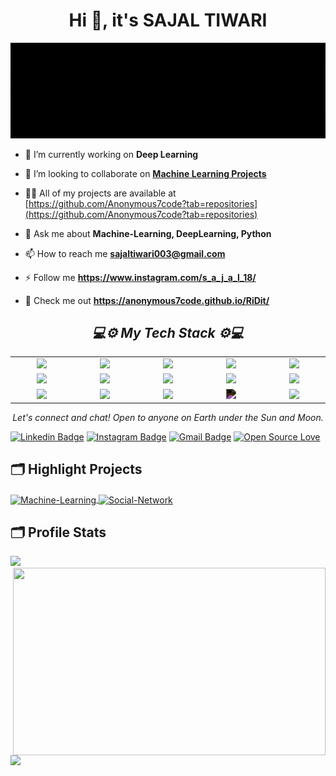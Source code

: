 <h1 align="center">Hi 👋, it's SAJAL TIWARI</h1>

![Name Banner](https://github.com/Anonymous7code/Anonymous7code/blob/master/Assets/Banner.gif)




- 🔭 I’m currently working on **Deep Learning**

- 👯 I’m looking to collaborate on <a href="https://github.com/Anonymous7code/Machine-Learning"><strong>Machine Learning Projects</strong></a>

- 👨‍💻 All of my projects are available at [https://github.com/Anonymous7code?tab=repositories](https://github.com/Anonymous7code?tab=repositories)


- 💬 Ask me about **Machine-Learning, DeepLearning, Python**

- 📫 How to reach me **sajaltiwari003@gmail.com**

- ⚡ Follow me **https://www.instagram.com/s_a_j_a_l_18/**

- 👨‍ Check me out **https://anonymous7code.github.io/RiDit/**



<h2 align='center'><i>💻⚙ My Tech Stack  ⚙💻</i></h2>
<table width="100">
<tr>
    <td align='center' width="190">
        <img src="https://upload.wikimedia.org/wikipedia/commons/c/c3/Python-logo-notext.svg" width="60">
    </td>
<td align='center' width="190">
        <img src="https://upload.wikimedia.org/wikipedia/commons/2/2d/Tensorflow_logo.svg" width="60">
    </td>
<td align='center' width="190">
        <img src="https://d3mds3ychln71.cloudfront.net/img/flutter-logo@3x.png" width="60">
    </td>
<td align='center' width="190">
        <img src="https://upload.wikimedia.org/wikipedia/commons/3/3c/Flask_logo.svg" width="60">
    </td>
<td align='center' width="190">
        <img src="https://static.djangoproject.com/img/logos/django-logo-negative.svg" width="60">
    </td>
    
</tr>
<tr>
    <td align='center' width="190">
        <img src="https://upload.wikimedia.org/wikipedia/commons/1/16/Ubuntu_and_Ubuntu_Server_Icon.png" width="60">
    </td>
<td align='center' width="190">
        <img src="https://upload.wikimedia.org/wikipedia/commons/3/3f/Git_icon.svg" width="60">
    </td>
<td align='center' width="190">
        <img src="https://www.vectorlogo.zone/logos/java/java-icon.svg" width="60">
    </td>
<td align='center' width="190">
        <img src="https://upload.wikimedia.org/wikipedia/commons/8/82/Devicon-html5-plain.svg" width="60">
    </td>
<td align='center' width="190">
        <img src="https://upload.wikimedia.org/wikipedia/commons/1/18/ISO_C%2B%2B_Logo.svg" width="60">
    </td>
    
</tr>
<tr>
    <td align='center' width="190">
        <img src="https://www.freepnglogos.com/uploads/javascript/javascript-online-logo-for-website-0.png" width="60">
    </td>
<td align='center' width="190">
        <img src="https://www.php.net/images/logos/new-php-logo.svg" width="60">
    </td>
<td align='center' width="190">
        <img src="https://www.mysql.com/common/logos/logo-mysql-170x115.png" width="60">
    </td>
<td align='center' width="190">
        <img src="https://cdn.freelogovectors.net/wp-content/uploads/2017/04/power_bi-logo.png" style="filter:invert()" width="60">
    </td>
<td align='center' width="190">
        <img src="https://getbootstrap.com/docs/5.0/assets/brand/bootstrap-logo.svg" width="60">
    </td>
    
</tr>
</table>




<p align="center">
  <i>Let's connect and chat! Open to anyone on Earth under the Sun and Moon.</i>
</p>


[![Linkedin Badge](https://img.shields.io/badge/-sajal_tiwari-blue?style=flat-square&logo=Linkedin&logoColor=white&link=https://www.linkedin.com/in/sajal-tiwari-0b420616b/)](https://www.linkedin.com/in/sajal-tiwari-0b420616b/)
[![Instagram Badge](https://img.shields.io/badge/-s_a_j_a_l_18-purple?style=flat-square&logo=instagram&logoColor=white&link=https://instagram.com/s_a_j_a_l_18/)](https://instagram.com/s_a_j_a_l_18)
[![Gmail Badge](https://img.shields.io/badge/-sajaltiwari003@gmail.com-c14438?style=flat-square&logo=Gmail&logoColor=white&link=mailto:sajaltiwari003@gmail.com)](mailto:sajaltiwari003@gmail.com)
[![Open Source Love](https://badges.frapsoft.com/os/v1/open-source.svg?v=102)](https://github.com/anonymous7code/)




## 🗂️ Highlight Projects

<a href="https://github.com/Anonymous7code/Machine-Learning">
  <img align="center" src="https://github-readme-stats.vercel.app/api/pin/?username=anonymous7code&repo=Machine-Learning&show_icons=true&line_height=27&title_color=6aa6f8&text_color=8a919a&icon_color=6aa6f8&bg_color=0e1116" alt="Machine-Learning" />
</a>

<a href="https://github.com/Anonymous7code/SocialBlock">
  <img align="center" src="https://github-readme-stats.vercel.app/api/pin/?username=anonymous7code&repo=SocialBlock&show_icons=true&line_height=27&title_color=6aa6f8&text_color=8a919a&icon_color=6aa6f8&bg_color=0e1116" alt="Social-Network" />
</a>

## 🗂️ Profile Stats

<p align="left">
<img height="300px" src="https://github-readme-stats.vercel.app/api/top-langs/?username=Anonymous7code&theme=synthwave">
<img align="right" height="300px" width="500px" src="https://github-readme-streak-stats.herokuapp.com/?user=Anonymous7code&theme=synthwave">
</p>
<img src="https://activity-graph.herokuapp.com/graph?username=Anonymous7code&bg_color=2B213A&color=E5289E&line=DA5B0B&point=E1E8EB">




<!-- 
![Github stats](https://github-readme-stats.vercel.app/api?username=anonymous7code&show_icons=true&theme=tokyonight)

![GitHub streak stats](https://github-readme-streak-stats.herokuapp.com/?user=Anonymous7code) -->

<!---
Anonymous7code/Anonymous7code is a ✨ special ✨ repository because its `README.md` (this file) appears on your GitHub profile.
You can click the Preview link to take a look at your changes.
--->

